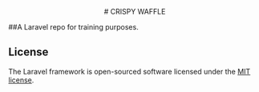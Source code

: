 <p align="center"># CRISPY WAFFLE</p>

##A Laravel repo for training purposes.


## License

The Laravel framework is open-sourced software licensed under the [MIT license](https://opensource.org/licenses/MIT).
